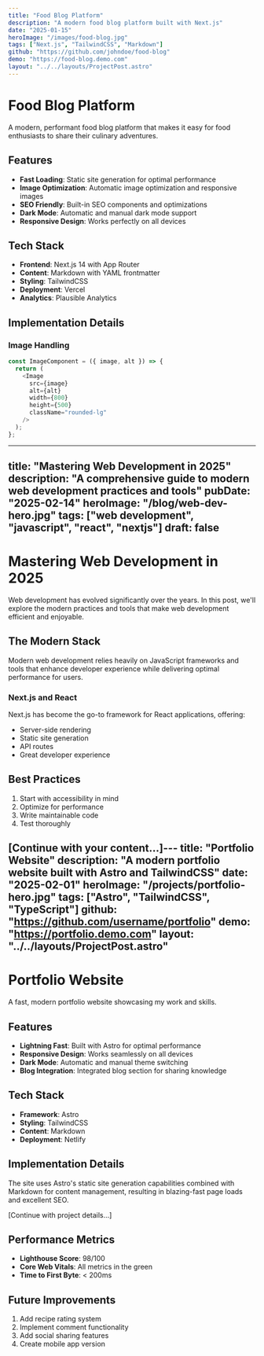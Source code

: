 ```yaml
---
title: "Food Blog Platform"
description: "A modern food blog platform built with Next.js"
date: "2025-01-15"
heroImage: "/images/food-blog.jpg"
tags: ["Next.js", "TailwindCSS", "Markdown"]
github: "https://github.com/johndoe/food-blog"
demo: "https://food-blog.demo.com"
layout: "../../layouts/ProjectPost.astro"
---
```


# Food Blog Platform

A modern, performant food blog platform that makes it easy for food enthusiasts to share their culinary adventures.

## Features

- **Fast Loading**: Static site generation for optimal performance
- **Image Optimization**: Automatic image optimization and responsive images
- **SEO Friendly**: Built-in SEO components and optimizations
- **Dark Mode**: Automatic and manual dark mode support
- **Responsive Design**: Works perfectly on all devices

## Tech Stack

- **Frontend**: Next.js 14 with App Router
- **Content**: Markdown with YAML frontmatter
- **Styling**: TailwindCSS
- **Deployment**: Vercel
- **Analytics**: Plausible Analytics

## Implementation Details

### Image Handling

```javascript
const ImageComponent = ({ image, alt }) => {
  return (
    <Image
      src={image}
      alt={alt}
      width={800}
      height={500}
      className="rounded-lg"
    />
  );
};
```

---
title: "Mastering Web Development in 2025"
description: "A comprehensive guide to modern web development practices and tools"
pubDate: "2025-02-14"
heroImage: "/blog/web-dev-hero.jpg"
tags: ["web development", "javascript", "react", "nextjs"]
draft: false
---

# Mastering Web Development in 2025

Web development has evolved significantly over the years. In this post, we'll explore the modern practices and tools that make web development efficient and enjoyable.

## The Modern Stack

Modern web development relies heavily on JavaScript frameworks and tools that enhance developer experience while delivering optimal performance for users.

### Next.js and React

Next.js has become the go-to framework for React applications, offering:
- Server-side rendering
- Static site generation
- API routes
- Great developer experience

## Best Practices

1. Start with accessibility in mind
2. Optimize for performance
3. Write maintainable code
4. Test thoroughly

[Continue with your content...]---
title: "Portfolio Website"
description: "A modern portfolio website built with Astro and TailwindCSS"
date: "2025-02-01"
heroImage: "/projects/portfolio-hero.jpg"
tags: ["Astro", "TailwindCSS", "TypeScript"]
github: "https://github.com/username/portfolio"
demo: "https://portfolio.demo.com"
layout: "../../layouts/ProjectPost.astro"
---

# Portfolio Website

A fast, modern portfolio website showcasing my work and skills.

## Features

- **Lightning Fast**: Built with Astro for optimal performance
- **Responsive Design**: Works seamlessly on all devices
- **Dark Mode**: Automatic and manual theme switching
- **Blog Integration**: Integrated blog section for sharing knowledge

## Tech Stack

- **Framework**: Astro
- **Styling**: TailwindCSS
- **Content**: Markdown
- **Deployment**: Netlify

## Implementation Details

The site uses Astro's static site generation capabilities combined with Markdown for content management, resulting in blazing-fast page loads and excellent SEO.

[Continue with project details...]

## Performance Metrics

- **Lighthouse Score**: 98/100
- **Core Web Vitals**: All metrics in the green
- **Time to First Byte**: < 200ms

## Future Improvements

1. Add recipe rating system
2. Implement comment functionality
3. Add social sharing features
4. Create mobile app version
